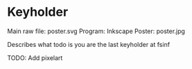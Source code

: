 # Keyholder

Main raw file: poster.svg
Program: Inkscape
Poster: poster.jpg

Describes what todo is you are the last keyholder at fsinf

TODO: Add pixelart
